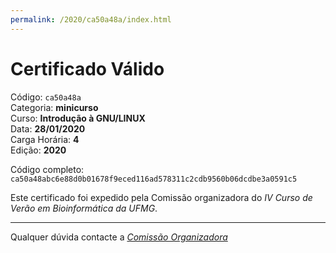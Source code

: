 ```yaml
---
permalink: /2020/ca50a48a/index.html
---
```


# Certificado Válido

Código: `ca50a48a`<br>
Categoria: **minicurso**<br>
Curso: **Introdução à GNU/LINUX**<br>
Data: **28/01/2020**<br>
Carga Horária: **4**<br>
Edição: **2020**<br>


Código completo: `ca50a48abc6e88d0b01678f9eced116ad578311c2cdb9560b06dcdbe3a0591c5`


Este certificado foi expedido pela Comissão organizadora do *IV Curso de Verão em Bioinformática da UFMG*.

----

Qualquer dúvida contacte a [_Comissão Organizadora_](<mailto:cursobioinfoufmg@gmail.com$subject=[Certificados]>)

